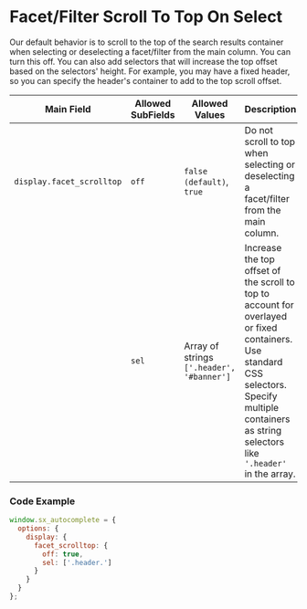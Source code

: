 # Facet/Filter Scroll To Top On Select

Our default behavior is to scroll to the top of the search results container when selecting or deselecting a facet/filter from the main column. You can turn this off. You can also add selectors that will increase the top offset based on the selectors' height. For example, you may have a fixed header, so you can specify the header's container to add to the top scroll offset.

| Main Field | Allowed SubFields | Allowed Values | Description |
|-|-|-|-|
| `display.facet_scrolltop` | `off` | `false (default)`, `true` | Do not scroll to top when selecting or deselecting a facet/filter from the main column. |
|  | `sel` | Array of strings `['.header', '#banner']` | Increase the top offset of the scroll to top to account for overlayed or fixed containers. Use standard CSS selectors. Specify multiple containers as string selectors like `'.header'` in the array. |

### Code Example

```javascript
window.sx_autocomplete = {
  options: {
    display: {
      facet_scrolltop: {
        off: true,
        sel: ['.header.']
      }
    }
  }
};
```
